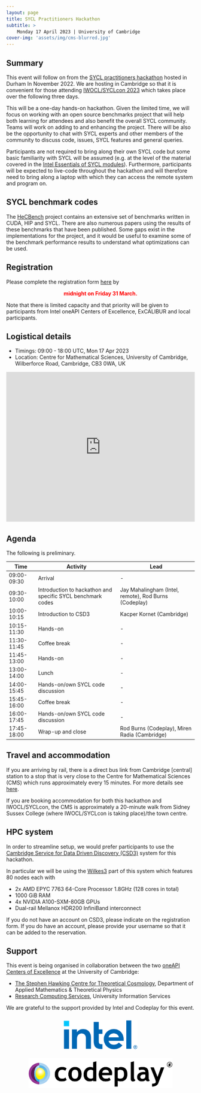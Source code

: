```yaml
---
layout: page
title: SYCL Practitioners Hackathon
subtitle: >
    Monday 17 April 2023 | University of Cambridge
cover-img: 'assets/img/cms-blurred.jpg'
---
```



## Summary

This event will follow on from the [SYCL practitioners
hackathon](https://scicomp.webspace.durham.ac.uk/events/code_performance_series/sycl-practitioners-hackathon-2022-user-group-meeting/)
hosted in Durham In November 2022. We are hosting in Cambridge so that it is
convenient for those attending [IWOCL/SYCLcon 2023](https://www.iwocl.org/)
which takes place over the following three days.

This will be a one-day hands-on hackathon. Given the limited time, we will focus
on working with an open source benchmarks project that will help both learning
for attendees and also benefit the overall SYCL community. Teams will work on
adding to and enhancing the project. There will be also be the opportunity to
chat with SYCL experts and other members of the community to discuss code,
issues, SYCL features and general queries.

Participants are not required to bring along their own SYCL code but some basic
familiarity with SYCL will be assumed (e.g. at the level of the material covered
in the [Intel Essentials of SYCL
modules](https://www.intel.com/content/www/us/en/developer/tools/oneapi/training/dpc-essentials.html)).
Furthermore, participants will be expected to live-code throughout the hackathon
and will therefore need to bring along a laptop with which they can access the
remote system and program on.
## SYCL benchmark codes

The [HeCBench](https://github.com/zjin-lcf/HeCBench) project contains an
extensive set of benchmarks written in CUDA, HIP and SYCL. There are also
numerous papers using the results of these benchmarks that have been published.
Some gaps exist in the implementations for the project, and it would be useful
to examine some of the benchmark performance results to understand what
optimizations can be used.


## Registration

Please complete the registration form
[here](https://forms.gle/1Q4kk87moGFaTjjs5) by 

<p align=center style="color:red"><strong> midnight on Friday 31 March. </strong></p>

Note that there is limited capacity and that priority will be given to
participants from Intel oneAPI Centers of Excellence, ExCALIBUR and local
participants.

## Logistical details

* Timings: 09:00 - 18:00 UTC, Mon 17 Apr 2023
* Location: Centre for Mathematical Sciences, University of Cambridge, Wilberforce Road, Cambridge, CB3 0WA, UK 

<div style="width 100%;">
    <iframe scrolling="no" marginheight="10" marginwidth="10" src="https://maps.google.com/maps?width=720&amp;height=600&amp;hl=en&amp;q=Centre%20for%20Mathematical%20Sciences,%20Wilberforce%20Road,%20Cambridge,%20CB3%200WA+(Centre%20for%20Mathematical%20Sciences)&amp;t=&amp;z=15&amp;ie=UTF8&amp;iwloc=B&amp;output=embed" width="100%" height="400" frameborder="0">
    </iframe>
</div>

## Agenda

The following is preliminary.

| Time | Activity | Lead |
| --- | --- | --- |
| 09:00-09:30 | Arrival | - |
| 09:30-10:00 | Introduction to hackathon and specific SYCL benchmark codes | Jay Mahalingham (Intel, remote), Rod Burns (Codeplay) |
| 10:00-10:15 | Introduction to CSD3 | Kacper Kornet (Cambridge) |
| 10:15-11:30 | Hands-on | - |
| 11:30-11:45 | Coffee break | - |
| 11:45-13:00 | Hands-on | - |
| 13:00-14:00 | Lunch | - |
| 14:00-15:45 | Hands-on/own SYCL code discussion | - |
| 15:45-16:00 | Coffee break | - |
| 16:00-17:45 | Hands-on/own SYCL code discussion | - |
| 17:45-18:00 | Wrap-up and close | Rod Burns (Codeplay), Miren Radia (Cambridge) |

## Travel and accommodation

If you are arriving by rail, there is a direct bus link from Cambridge [central]
station to a stop that is very close to the Centre for Mathematical Sciences
(CMS) which runs approximately every 15 minutes. For more details see
[here](https://www.environment.admin.cam.ac.uk/travel/travel-bus).

If you are booking accommodation for both this hackathon and IWOCL/SYCLcon, the
CMS is approximately a 20-minute walk from Sidney Sussex College (where
IWOCL/SYCLcon is taking place)/the town centre.


## HPC system

In order to streamline setup, we would prefer participants to use the [Cambridge
Service for Data Driven Discovery
(CSD3)](https://www.hpc.cam.ac.uk/high-performance-computing) system for this
hackathon. 

In particular we will be using the
[Wilkes3](https://www.hpc.cam.ac.uk/systems/wilkes-2) part of this system which
features 80 nodes each with

* 2x AMD EPYC 7763 64-Core Processor 1.8GHz (128 cores in total)
* 1000 GiB RAM
* 4x NVIDIA A100-SXM-80GB GPUs
* Dual-rail Mellanox HDR200 InfiniBand interconnect

If you do not have an account on CSD3, please indicate on the registration form.
If you do have an account, please provide your username so that it can be added
to the reservation.

## Support

This event is being organised in collaboration between the two [oneAPI Centers
of
Excellence](https://www.intel.com/content/www/us/en/developer/tools/oneapi/training/academic-program/centers-of-excellence.html)
at the University of Cambridge: 
* [The Stephen Hawking Centre for Theoretical Cosmology](https://www.ctc.cam.ac.uk/), Department of Applied
  Mathematics & Theoretical Physics
* [Research Computing Services](https://www.hpc.cam.ac.uk/), University Information Services

We are grateful to the support provided by Intel and Codeplay for this event.

<p align=center>
    <img style="padding-left: 30px; padding-bottom: 10px; padding-right: 30px; padding-top: 10px;" src="assets/img/intel-logo.webp" height="80">
    <img style="padding-left: 30px; padding-bottom: 10px; padding-right: 30px; padding-top: 10px;" src="assets/img/codeplay-logo-black.svg" height="80">
</p>